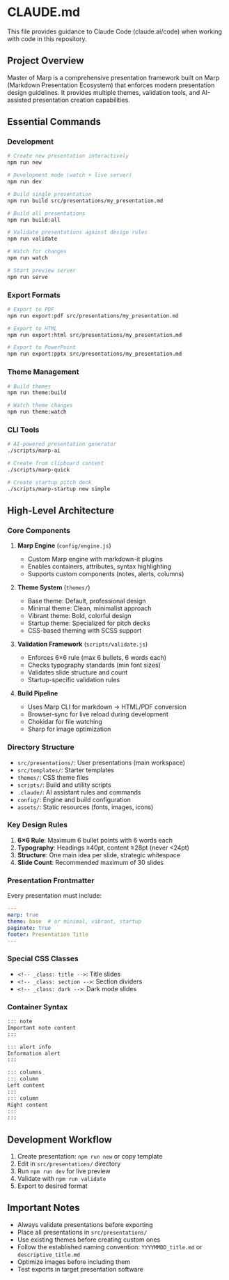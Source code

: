 # CLAUDE.md

This file provides guidance to Claude Code (claude.ai/code) when working with code in this repository.

## Project Overview

Master of Marp is a comprehensive presentation framework built on Marp (Markdown Presentation Ecosystem) that enforces modern presentation design guidelines. It provides multiple themes, validation tools, and AI-assisted presentation creation capabilities.

## Essential Commands

### Development
```bash
# Create new presentation interactively
npm run new

# Development mode (watch + live server)
npm run dev

# Build single presentation
npm run build src/presentations/my_presentation.md

# Build all presentations
npm run build:all

# Validate presentations against design rules
npm run validate

# Watch for changes
npm run watch

# Start preview server
npm run serve
```

### Export Formats
```bash
# Export to PDF
npm run export:pdf src/presentations/my_presentation.md

# Export to HTML
npm run export:html src/presentations/my_presentation.md

# Export to PowerPoint
npm run export:pptx src/presentations/my_presentation.md
```

### Theme Management
```bash
# Build themes
npm run theme:build

# Watch theme changes
npm run theme:watch
```

### CLI Tools
```bash
# AI-powered presentation generator
./scripts/marp-ai

# Create from clipboard content
./scripts/marp-quick

# Create startup pitch deck
./scripts/marp-startup new simple
```

## High-Level Architecture

### Core Components

1. **Marp Engine** (`config/engine.js`)
   - Custom Marp engine with markdown-it plugins
   - Enables containers, attributes, syntax highlighting
   - Supports custom components (notes, alerts, columns)

2. **Theme System** (`themes/`)
   - Base theme: Default, professional design
   - Minimal theme: Clean, minimalist approach
   - Vibrant theme: Bold, colorful design
   - Startup theme: Specialized for pitch decks
   - CSS-based theming with SCSS support

3. **Validation Framework** (`scripts/validate.js`)
   - Enforces 6×6 rule (max 6 bullets, 6 words each)
   - Checks typography standards (min font sizes)
   - Validates slide structure and count
   - Startup-specific validation rules

4. **Build Pipeline**
   - Uses Marp CLI for markdown → HTML/PDF conversion
   - Browser-sync for live reload during development
   - Chokidar for file watching
   - Sharp for image optimization

### Directory Structure

- `src/presentations/`: User presentations (main workspace)
- `src/templates/`: Starter templates
- `themes/`: CSS theme files
- `scripts/`: Build and utility scripts
- `.claude/`: AI assistant rules and commands
- `config/`: Engine and build configuration
- `assets/`: Static resources (fonts, images, icons)

### Key Design Rules

1. **6×6 Rule**: Maximum 6 bullet points with 6 words each
2. **Typography**: Headings ≥40pt, content ≥28pt (never <24pt)
3. **Structure**: One main idea per slide, strategic whitespace
4. **Slide Count**: Recommended maximum of 30 slides

### Presentation Frontmatter

Every presentation must include:
```yaml
---
marp: true
theme: base  # or minimal, vibrant, startup
paginate: true
footer: Presentation Title
---
```

### Special CSS Classes

- `<!-- _class: title -->`: Title slides
- `<!-- _class: section -->`: Section dividers
- `<!-- _class: dark -->`: Dark mode slides

### Container Syntax

```markdown
::: note
Important note content
:::

::: alert info
Information alert
:::

::: columns
::: column
Left content
:::
::: column
Right content
:::
:::
```

## Development Workflow

1. Create presentation: `npm run new` or copy template
2. Edit in `src/presentations/` directory
3. Run `npm run dev` for live preview
4. Validate with `npm run validate`
5. Export to desired format

## Important Notes

- Always validate presentations before exporting
- Place all presentations in `src/presentations/`
- Use existing themes before creating custom ones
- Follow the established naming convention: `YYYYMMDD_title.md` or `descriptive_title.md`
- Optimize images before including them
- Test exports in target presentation software